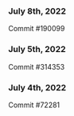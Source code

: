 ### July 8th, 2022

Commit #190099

### July 5th, 2022

Commit #314353


### July 4th, 2022

Commit #72281
